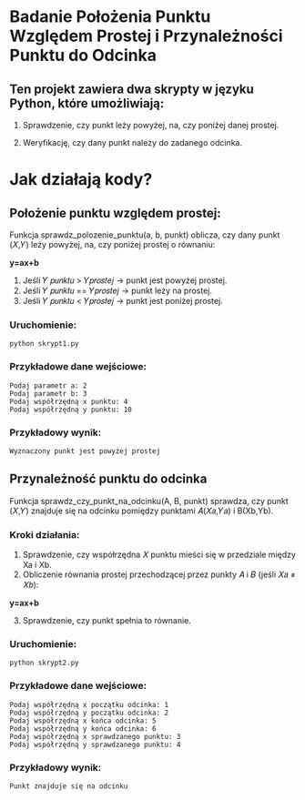 # Badanie Położenia Punktu Względem Prostej i Przynależności Punktu do Odcinka
## Ten projekt zawiera dwa skrypty w języku Python, które umożliwiają:

1. Sprawdzenie, czy punkt leży powyżej, na, czy poniżej danej prostej.

2. Weryfikację, czy dany punkt należy do zadanego odcinka.

# Jak działają kody?
## Położenie punktu względem prostej:
Funkcja sprawdz_polozenie_punktu(a, b, punkt) oblicza, czy dany punkt 
(𝑋,𝑌) leży powyżej, na, czy poniżej prostej o równaniu:

**y=ax+b**

1. Jeśli 𝑌 𝑝𝑢𝑛𝑘𝑡𝑢 > 𝑌𝑝𝑟𝑜𝑠𝑡𝑒𝑗 → punkt jest powyżej prostej.
2. Jeśli 𝑌 𝑝𝑢𝑛𝑘𝑡𝑢 == 𝑌𝑝𝑟𝑜𝑠𝑡𝑒𝑗 → punkt leży na prostej.
3. Jeśli 𝑌 𝑝𝑢𝑛𝑘𝑡𝑢 < 𝑌𝑝𝑟𝑜𝑠𝑡𝑒𝑗 → punkt jest poniżej prostej.

### Uruchomienie:
    python skrypt1.py

### Przykładowe dane wejściowe:
    Podaj parametr a: 2
    Podaj parametr b: 3
    Podaj współrzędną x punktu: 4
    Podaj współrzędną y punktu: 10

### Przykładowy wynik:
    Wyznaczony punkt jest powyżej prostej

## Przynależność punktu do odcinka
Funkcja sprawdz_czy_punkt_na_odcinku(A, B, punkt) sprawdza, czy punkt (𝑋,𝑌) znajduje się na odcinku pomiędzy punktami 𝐴(𝑋𝑎,𝑌𝑎) i B(Xb,Yb).

### Kroki działania:
1. Sprawdzenie, czy współrzędna 𝑋 punktu mieści się w przedziale między Xa i Xb.
2. Obliczenie równania prostej przechodzącej przez punkty 𝐴 i 𝐵 (jeśli 𝑋𝑎 ≠ 𝑋𝑏):
   
**y=ax+b**

3. Sprawdzenie, czy punkt spełnia to równanie.

### Uruchomienie:
    python skrypt2.py

### Przykładowe dane wejściowe:
    Podaj współrzędną x początku odcinka: 1
    Podaj współrzędną y początku odcinka: 2
    Podaj współrzędną x końca odcinka: 5
    Podaj współrzędną y końca odcinka: 6
    Podaj współrzędną x sprawdzanego punktu: 3
    Podaj współrzędną y sprawdzanego punktu: 4

### Przykładowy wynik:
    Punkt znajduje się na odcinku
